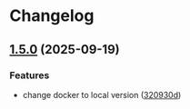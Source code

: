 # Changelog

## [1.5.0](https://github.com/herirusmanto/shibuya/compare/v1.4.0...v1.5.0) (2025-09-19)


### Features

* change docker to local version ([320930d](https://github.com/herirusmanto/shibuya/commit/320930d861fc6dd7f48f53f2be5c09ebc25138a1))
